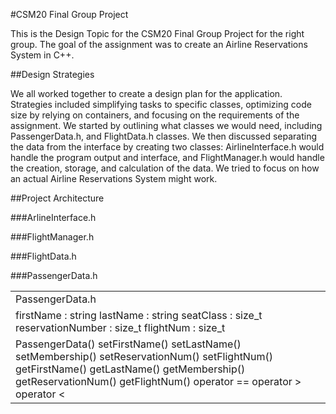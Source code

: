 #CSM20 Final Group Project

This is the Design Topic for the CSM20 Final Group Project for the right group. The goal of the assignment was to create an Airline Reservations System in C++. 

##Design Strategies

We all worked together to create a design plan for the application. Strategies included simplifying tasks to specific classes, optimizing code size by relying on containers, and focusing on the requirements of the assignment. We started by outlining what classes we would need, including PassengerData.h, and FlightData.h classes. We then discussed separating the data from the interface by creating two classes: AirlineInterface.h would handle the program output and interface, and FlightManager.h would handle the creation, storage, and calculation of the data. We tried to focus on how an actual Airline Reservations System might work. 

##Project Architecture

###ArlineInterface.h

###FlightManager.h

###FlightData.h

###PassengerData.h

<table>
	<tr>
		<td>PassengerData.h</td>
	<tr>
		<td>firstName : string
lastName : string
seatClass : size_t
reservationNumber : size_t
flightNum : size_t</td>
	</tr>
	<tr>
		<td>PassengerData()
setFirstName()
setLastName()
setMembership()
setReservationNum()
setFlightNum()
getFirstName()
getLastName()
getMembership()
getReservationNum()
getFlightNum()
operator ==
operator >
operator <</td>
	</tr>
</table>
